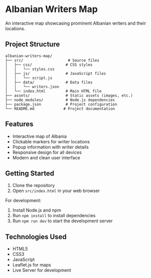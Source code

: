 # Albanian Writers Map

An interactive map showcasing prominent Albanian writers and their locations.

## Project Structure

```
albanian-writers-map/
├── src/                    # Source files
│   ├── css/               # CSS styles
│   │   └── styles.css
│   ├── js/                # JavaScript files
│   │   └── script.js
│   ├── data/              # Data files
│   │   └── writers.json
│   └── index.html         # Main HTML file
├── assets/                # Static assets (images, etc.)
├── node_modules/          # Node.js dependencies
├── package.json           # Project configuration
└── README.md             # Project documentation
```

## Features

- Interactive map of Albania
- Clickable markers for writer locations
- Popup information with writer details
- Responsive design for all devices
- Modern and clean user interface

## Getting Started

1. Clone the repository
2. Open `src/index.html` in your web browser

For development:
1. Install Node.js and npm
2. Run `npm install` to install dependencies
3. Run `npm run dev` to start the development server

## Technologies Used

- HTML5
- CSS3
- JavaScript
- Leaflet.js for maps
- Live Server for development 